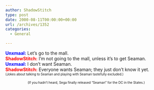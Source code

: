 ```yaml
---
author: ShadowStitch
type: post
date: 2000-08-11T00:00:00+00:00
url: /archives/1352
categories:
  - General

---
```

<font color="blue"><b>Unxmaal:</b></font> Let&#8217;s go to the mall.  
<font color="red"><b>ShadowStitch:</b></font> I&#8217;m not going to the mall, unless it&#8217;s to get Seaman.  
<font color="blue"><b>Unxmaal:</b></font> I don&#8217;t want Seaman.  
<font color="red"><b>ShadowStitch:</b></font> Everyone wants Seaman; they just don&#8217;t know it yet.  
<font size="1">(Jokes about talking to Seaman and playing with Seaman tastefully excluded.)</font>

<center>
  <font size="1">(If you hadn&#8217;t heard, Sega finally released &#8220;Seaman&#8221; for the DC in the States.)</font>
</center>